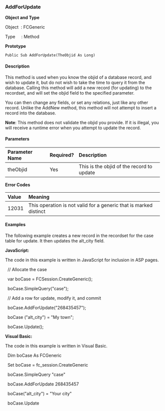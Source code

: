 ### AddForUpdate

**Object and Type**

Object  : FCGeneric

Type     : Method

**Prototype**

```
Public Sub AddForUpdate(TheObjid As Long)
```

#### Description

This method is used when you know the objid of a database record, and wish to update it, but do not wish to take the time to query it from the database. Calling this method will add a new record (for updating) to the recordset, and will set the objid field to the specified parameter.

You can then change any fields, or set any relations, just like any other record. Unlike the AddNew method, this method will not attempt to insert a record into the database.

**Note**: This method does not validate the objid you provide. If it is illegal, you will receive a runtime error when you attempt to update the record.

#### Parameters

| Parameter Name | Required? | Description |
|:--- |:--- |:--- |
| theObjid | Yes | This is the objid of the record to update |

**Error Codes**

| Value | Meaning |
|:--- |:--- |
| 12031 | This operation is not valid for a generic that is marked distinct |

#### Examples

The following example creates a new record in the recordset for the case table for update. It then updates the alt_city field.

**JavaScript:**

The code in this example is written in JavaScript for inclusion in ASP pages.

  // Allocate the case

  var boCase = FCSession.CreateGeneric();

  boCase.SimpleQuery("case");

  // Add a row for update, modify it, and commit

  boCase.AddForUpdate("268435457");

  boCase ("alt_city") = "My town";

  boCase.Update();

**Visual Basic:**

The code in this example is written in Visual Basic.

  Dim boCase As FCGeneric

  Set boCase = fc_session.CreateGeneric

  boCase.SimpleQuery "case"

  boCase.AddForUpdate 268435457

  boCase("alt_city") = "Your city"

  boCase.Update